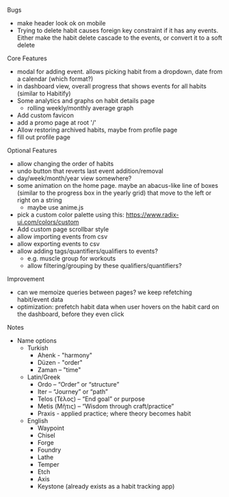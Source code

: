 Bugs
- make header look ok on mobile
- Trying to delete habit causes foreign key constraint if it has any events. Either make the habit delete cascade to the events, or convert it to a soft delete

Core Features
- modal for adding event. allows picking habit from a dropdown, date from a calendar (which format?)
- in dashboard view, overall progress that shows events for all habits (similar to Habitify)
- Some analytics and graphs on habit details page
  - rolling weekly/monthly average graph
- Add custom favicon
- add a promo page at root '/'
- Allow restoring archived habits, maybe from profile page
- fill out profile page

Optional Features
- allow changing the order of habits
- undo button that reverts last event addition/removal
- day/week/month/year view somewhere?
- some animation on the home page. maybe an abacus-like line of boxes (similar to the progress box in the yearly grid) that move to the left or right on a string
  - maybe use anime.js
- pick a custom color palette using this: https://www.radix-ui.com/colors/custom
- Add custom page scrollbar style
- allow importing events from csv
- allow exporting events to csv
- allow adding tags/quantifiers/qualifiers to events?
  - e.g. muscle group for workouts
  - allow filtering/grouping by these qualifiers/quantifiers?

Improvement
- can we memoize queries between pages? we keep refetching habit/event data
- optimization: prefetch habit data when user hovers on the habit card on the dashboard, before they even click

Notes
- Name options
  - Turkish
    - Ahenk - "harmony"
    - Düzen - "order"
    - Zaman – "time"
  - Latin/Greek
    - Ordo – “Order” or “structure”
    - Iter – “Journey” or “path”
    - Telos (Τέλος) – “End goal” or purpose
    - Metis (Μῆτις) – “Wisdom through craft/practice”
    - Praxis - applied practice; where theory becomes habit
  - English
    - Waypoint
    - Chisel
    - Forge
    - Foundry
    - Lathe
    - Temper
    - Etch
    - Axis
    - Keystone (already exists as a habit tracking app)
